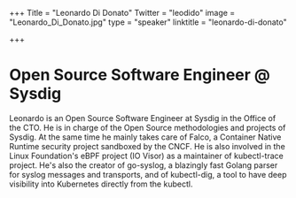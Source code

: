+++
Title = "Leonardo Di Donato"
Twitter = "leodido"
image = "Leonardo_Di_Donato.jpg"
type = "speaker"
linktitle = "leonardo-di-donato"

+++


# Open Source Software Engineer @ Sysdig

Leonardo is an Open Source Software Engineer at Sysdig in the Office of the CTO.
He is in charge of the Open Source methodologies and projects of Sysdig.
At the same time he mainly takes care of Falco, a Container Native Runtime security project sandboxed by the CNCF.
He is also involved in the Linux Foundation's eBPF project (IO Visor) as a maintainer of kubectl-trace project.
He's also the creator of go-syslog, a blazingly fast Golang parser for syslog messages and transports, and of kubectl-dig, a tool to have deep visibility into Kubernetes directly from the kubectl.

